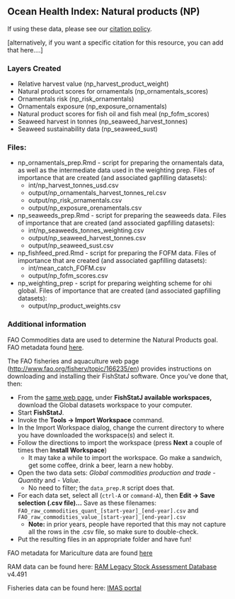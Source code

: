 ## Ocean Health Index: Natural products (NP)


If using these data, please see our [citation policy](http://ohi-science.org/citation-policy/).

[alternatively, if you want a specific citation for this resource, you can add that here....]


### Layers Created

* Relative harvest value (np_harvest_product_weight)
* Natural product scores for ornamentals (np_ornamentals_scores)
* Ornamentals risk (np_risk_ornamentals)
* Ornamentals exposure (np_exposure_ornamentals)
* Natural product scores for fish oil and fish meal (np_fofm_scores)
* Seaweed harvest in tonnes (np_seaweed_harvest_tonnes)
* Seaweed sustainability data (np_seaweed_sust)


### Files: 
* np_ornamentals_prep.Rmd - script for preparing the ornamentals data, as well as the intermediate data used in the weighting prep. Files of importance that are created (and associated gapfilling datasets): 
    * int/np_harvest_tonnes_usd.csv
    * output/np_ornamentals_harvest_tonnes_rel.csv
    * output/np_risk_ornamentals.csv
    * output/np_exposure_orenamentals.csv
* np_seaweeds_prep.Rmd - script for preparing the seaweeds data. Files of importance that are created (and associated gapfilling datasets): 
    * int/np_seaweeds_tonnes_weighting.csv
    * output/np_seaweed_harvest_tonnes.csv 
    * output/np_seaweed_sust.csv
* np_fishfeed_pred.Rmd - script for preparing the FOFM data. Files of importance that are created (and associated gapfilling datasets): 
    * int/mean_catch_FOFM.csv 
    * output/np_fofm_scores.csv
* np_weighting_prep - script for preparing weighting scheme for ohi global. Files of importance that are created (and associated gapfilling datasets): 
    * output/np_product_weights.csv


### Additional information
FAO Commodities data are used to determine the Natural Products goal. FAO metadata found [here](http://ref.data.fao.org/dataset?entryId=aea93578-9b01-4448-9305-917348ca00b2&tab=metadata).

The FAO fisheries and aquaculture web page (http://www.fao.org/fishery/topic/166235/en) provides instructions on downloading and installing their FishStatJ software.  Once you've done that, then:

* From the [same web page](http://www.fao.org/fishery/topic/166235/en), under **FishStatJ available workspaces,** download the Global datasets workspace to your computer.
* Start **FishStatJ**.
* Invoke the **Tools -> Import Workspace** command.
* In the Import Workspace dialog, change the current directory to where you have downloaded the workspace(s) and select it.
* Follow the directions to import the workspace (press **Next** a couple of times then **Install Workspace**)
    * It may take a while to import the workspace. Go make a sandwich, get some coffee, drink a beer, learn a new hobby.
* Open the two data sets: *Global commodities production and trade - Quantity* and *- Value*.
    * No need to filter; the `data_prep.R` script does that.
* For each data set, select all (`ctrl-A` or `command-A`), then **Edit -> Save selection (.csv file)...**  Save as these filenames: 
        `FAO_raw_commodities_quant_[start-year]_[end-year].csv` and
        `FAO_raw_commodities_value_[start-year]_[end-year].csv`
    * **Note:** in prior years, people have reported that this may not capture all the rows in the .csv file, so make sure to double-check.
* Put the resulting files in an appropriate folder and have fun!

FAO metadata for Mariculture data are found [here](http://www.fao.org/fishery/statistics/global-aquaculture-production/en)

RAM data can be found here: [RAM Legacy Stock Assessment Database](http://ramlegacy.org) v4.491

Fisheries data can be found here: [IMAS portal](http://data.imas.utas.edu.au/portal/search?uuid=ff1274e1-c0ab-411b-a8a2-5a12eb27f2c0)